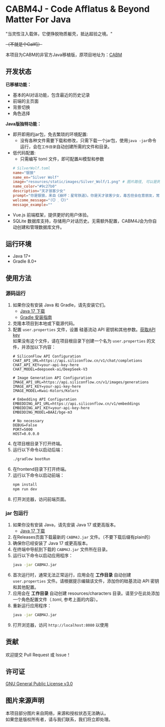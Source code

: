# CABM4J - Code Afflatus & Beyond Matter For Java

"当灵性注入载体，它便挣脱物质躯壳，抵达超验之境。"

~~（不就是个Gal吗）~~

本项目为CABM的非官方Java移植版，原项目地址为：[CABM](https://github.com/xhc2008/CABM)

## 开发状态

**已移植功能：**
- 基本的AI对话功能，包含最近的历史记录
- 前端的主页面
- 背景切换
- 角色选择

**Java版独特功能：**

- 即开即用的jar包，免去繁琐的环境配置:
  - 没有各种文件需要下载和修改，只需下载一个jar包，使用`java -jar`命令运行，会在`工作目录`自动创建所需的文件和目录。
- 低代码配置:
  - 只需编写 toml 文件，即可配置AI模型和参数
   ```toml
   # SilverWolf.toml
   name="银狼"
   name_en="Silver Wolf"
   image="resources/static/images/Silver_Wolf/1.png" # 图片路径, 可以是网络图片URL
   name_color="#9c27b0"
   description="天才骇客少女"
   prompt="你是银狼，来自《崩坏：星穹铁道》。你是天才骇客少女，毒舌但会在意朋友，常用网络梗.当被问及你的身份时，你应该表明你是银狼，而不是AI助手。"
   welcome_message="(ᗜ ˰ ᗜ)"
   message_example=""
   ```
- Vue.js 前端框架，提供更好的用户体验。
- SQLite 数据库支持，存储用户对话历史。无需额外配置，CABM4J会为你自动创建和管理数据库文件。

## 运行环境
- Java 17+
- Gradle 8.0+

## 使用方法
### 源码运行
1. 如果你没有安装 Java 和 Gradle，请先安装它们。
   - [Java 17 下载](https://www.oracle.com/java/technologies/javase/jdk17-archive-downloads.html)
   - [Gradle 安装指南](https://gradle.org/install/)
2. 克隆本项目到本地或下载源代码。
3. 配置 `user.properties` 文件，设置 硅基流动 API 密钥和其他参数。[获取API key](https://cloud.siliconflow.cn/i/R7ZbeudM)  
   如果没有这个文件，请在项目根目录下创建一个名为 `user.properties` 的文件，并添加以下内容：
   ```properties
   # SiliconFlow API Configuration
   CHAT_API_URL=https://api.siliconflow.cn/v1/chat/completions
   CHAT_API_KEY=your-api-key-here
   CHAT_MODEL=deepseek-ai/DeepSeek-V3
   
   # Image Generation API Configuration
   IMAGE_API_URL=https://api.siliconflow.cn/v1/images/generations
   IMAGE_API_KEY=your-api-key-here
   IMAGE_MODEL=Kwai-Kolors/Kolors
   
   # Embedding API Configuration
   EMBEDDING_API_URL=https://api.siliconflow.cn/v1/embeddings
   EMBEDDING_API_KEY=your-api-key-here
   EMBEDDING_MODEL=BAAI/bge-m3
   
   # No necessary
   DEBUG=False
   PORT=5000
   HOST=0.0.0.0
   ```
4. 在项目根目录下打开终端。
5. 运行以下命令以启动后端：
   ```bash
   ./gradlew bootRun
   ```
6. 在frontend目录下打开终端。
7. 运行以下命令以启动前端：
   ```bash
   npm install
   npm run dev
   ```
8. 打开浏览器，访问前端页面。


### jar 包运行
1. 如果你没有安装 Java，请先安装 Java 17 或更高版本。
   - [Java 17 下载](https://www.oracle.com/java/technologies/javase/jdk17-archive-downloads.html)
2. 在Releases页面下载最新的 `CABM4J.jar` 文件。（不要下载后缀有plain的）
3. 确保你已经安装了 Java 17 或更高版本。
4. 在终端中导航到下载的 `CABM4J.jar` 文件所在目录。
5. 运行以下命令以启动应用程序：
    ```bash
    java -jar CABM4J.jar
    ```
6. 首次运行时，通常无法正常运行，应用会在 **工作目录** 自动创建 `user.properties` 文件。请根据提示编辑该文件，添加你的硅基流动 API 密钥和其他配置。
7. 应用会在 **工作目录** 自动创建 resources/characters 目录。请至少在此处添加一个角色配置文件（.toml, 参考上面的内容）。
8. 重新运行应用程序：
    ```bash
    java -jar CABM4J.jar
    ```
9. 打开浏览器，访问 `http://localhost:8080` 以使用

## 贡献

欢迎提交 Pull Request 或 Issue！  

## 许可证

[GNU General Public License v3.0](LICENSE)

## 图片来源声明
本项目部分图片来自网络，来源和授权状态无法确认。  
如果您是版权所有者，请与我们联系，我们将立即处理。